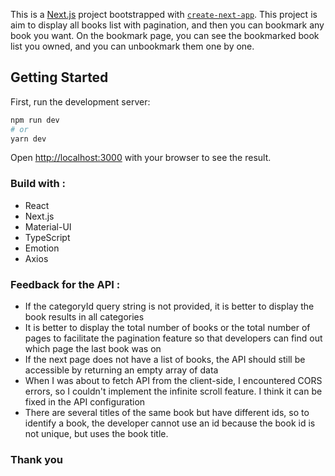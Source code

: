 This is a [Next.js](https://nextjs.org/) project bootstrapped with [`create-next-app`](https://github.com/vercel/next.js/tree/canary/packages/create-next-app). This project is aim to display all books list with pagination, and then you can bookmark any book you want. On the bookmark page, you can see the bookmarked book list you owned, and you can unbookmark them one by one.

## Getting Started

First, run the development server:

```bash
npm run dev
# or
yarn dev
```

Open [http://localhost:3000](http://localhost:3000) with your browser to see the result.

### Build with :
- React
- Next.js
- Material-UI
- TypeScript
- Emotion
- Axios

### Feedback for the API :
- If the categoryId query string is not provided, it is better to display the book results in all categories
- It is better to display the total number of books or the total number of pages to facilitate the pagination feature so that developers can find out which page the last book was on
- If the next page does not have a list of books, the API should still be accessible by returning an empty array of data
- When I was about to fetch API from the client-side, I encountered CORS errors, so I couldn't implement the infinite scroll feature. I think it can be fixed in the API configuration
- There are several titles of the same book but have different ids, so to identify a book, the developer cannot use an id because the book id is not unique, but uses the book title.

### Thank you

